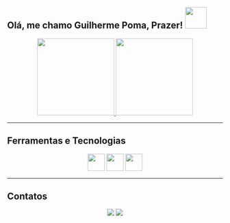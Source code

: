 <p align="center">
  <h2>Olá, me chamo Guilherme Poma, Prazer! <img src="https://media1.giphy.com/media/v1.Y2lkPTc5MGI3NjExaWw0dnk2bGluNnI4eDllajg5b3ZlbW12M2t1ZGY1M2ljZHFncjVodCZlcD12MV9pbnRlcm5hbF9naWZfYnlfaWQmY3Q9Zw/boYxZ1fa72kcgr70sN/giphy.gif" width="50"></h2>
</p>

<p align="center">
  <a href="https://github.com/Guilhermepoma">
    <img height="180em" src="https://github-readme-stats.vercel.app/api/top-langs/?username=GuilhermePoma&layout=compact&theme=monokai&show_icons=true" />
    <img loading="lazy" height="180em" src="https://github-readme-stats.vercel.app/api?username=GuilhermePoma&show_icons=true&theme=dracula&include_all_commits=true&count_private=true"/>
  </a>
</p>

---

## Ferramentas e Tecnologias

<p align="center">
  <img src="https://cdn.jsdelivr.net/gh/devicons/devicon/icons/html5/html5-original.svg" width="40" height="40" />
  <img src="https://cdn.jsdelivr.net/gh/devicons/devicon/icons/css3/css3-original.svg" width="40" height="40" />
  <img src="https://cdn.jsdelivr.net/gh/devicons/devicon/icons/python/python-original.svg" width="40" height="40"/>
</p>

---

## Contatos

<p align="center">
  <a href="https://www.instagram.com/poma_gui" target="_blank"><img loading="lazy" src="https://img.shields.io/badge/-Instagram-%23E4405F?style=for-the-badge&logo=instagram&logoColor=white" target="_blank"></a>
  <a href="mailto:guilhermepomacercena@gmail.com"><img loading="lazy" src="https://img.shields.io/badge/Gmail-D14836?style=for-the-badge&logo=gmail&logoColor=white" target="_blank"></a>
</p>

